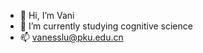 - 👋 Hi, I’m Vani
- 🌱 I’m currently studying cognitive science
- 📫 vanesslu@pku.edu.cn

<!---
vani-lu/vani-lu is a ✨ special ✨ repository because its `README.md` (this file) appears on your GitHub profile.
You can click the Preview link to take a look at your changes.
--->
